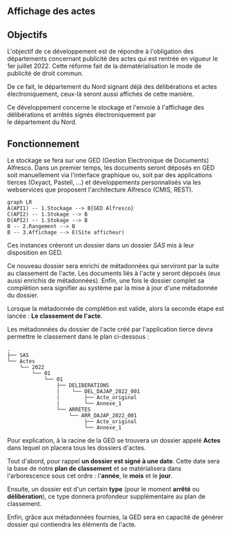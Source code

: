 ## Affichage des actes
## Objectifs
L'objectif de ce développement est de répondre à l'obligation des départements concernant publicité des actes qui est rentrée en vigueur le 1er juillet 2022. Cette réforme fait de la dématérialisation le mode de publicité de droit commun.

De ce fait, le département du Nord signant déjà des délibérations et actes électroniquement, ceux-là seront aussi affichés de cette manière.

Ce développement concerne le stockage et l'envoie à l'affichage des délibérations et arrêtés signés électroniquement par  
le département du Nord.

## Fonctionnement
Le stockage se fera sur une GED (Gestion Electronique de Documents) Alfresco.
Dans un premier temps, les documents seront déposés en GED soit manuellement via l'interface graphique ou, soit par des applications tierces (Oxyact, Pastell, ...) et développements personnalisés via les webservices que proposent l'architecture Alfresco (CMIS, REST).
```mermaid  
graph LR  
A(API1) -- 1.Stockage --> B{GED Alfresco}  
C(API2) -- 1.Stokage --> B  
D(API2) -- 1.Stokage --> B  
B -- 2.Rangement --> B
B -- 3.Affichage --> E(Site afficheur)  
```  
Ces instances créeront un dossier dans un dossier *SAS* mis à leur disposition en GED.

Ce nouveau dossier sera enrichi de métadonnées qui serviront par la suite au classement de l'acte. Les documents liés à l'acte y seront déposés (eux aussi enrichis de métadonnées). Enfin, une fois le dossier complet sa complétion sera signifier au système par la mise à jour d'une métadonnée du dossier.

Lorsque la métadonnée de complétion est valide, alors la seconde étape est lancée : **Le classement de l'acte**.

Les métadonnées du dossier de l'acte créé par l'application tierce devra permettre le classement dans le plan ci-dessous :
```
.
├── SAS
└── Actes
    └── 2022
        └── 01
            └── 01
                ├── DELIBERATIONS
                |	 └── DEL_DAJAP_2022_001
	            |    	 ├── Acte_original                          
	            |    	 └── Annexe_1
                └── ARRETES
	                └── ARR_DAJAP_2022_001
	                 	 ├── Acte_original                
	                	 └── Annexe_1
```
Pour explication, à la racine de la GED se trouvera un dossier appelé **Actes** dans lequel on placera tous les dossiers d'actes.

Tout d'abord, pour rappel **un dossier est signé à une date**. Cette date sera la base de notre **plan de classement** et se matérialisera dans l'arborescence sous cet ordre : l'**année**, le **mois** et le **jour**.

Ensuite, un dossier est d'un certain **type** (pour le moment **arrêté** ou **délibération**), ce type donnera profondeur supplémentaire au plan de classement.

Enfin, grâce aux métadonnées fournies, la GED sera en capacité de générer dossier qui contiendra les éléments de l'acte.